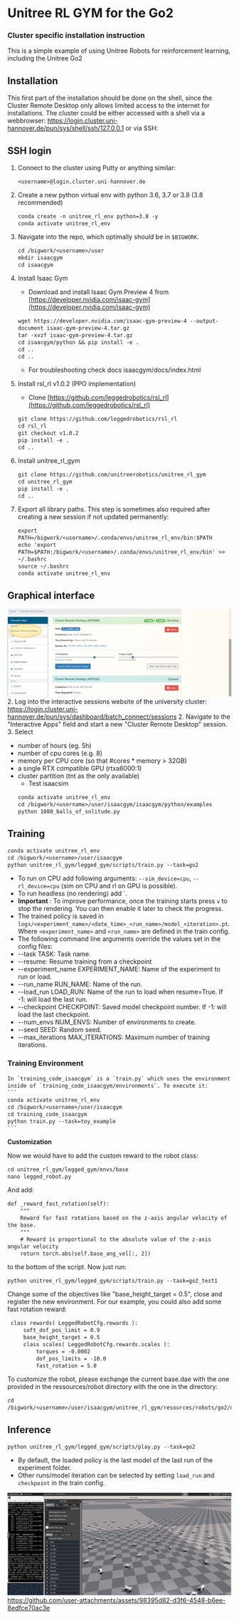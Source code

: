 # Unitree RL GYM for the Go2
### Cluster specific installation instruction


This is a simple example of using Unitree Robots for reinforcement learning, including the Unitree Go2

## Installation
This first part of the installation should be done on the shell, since the Cluster Remote Desktop only allows limited access to the internet for installations.
The cluster could be either accessed with a shell via a webbrowser: https://login.cluster.uni-hannover.de/pun/sys/shell/ssh/127.0.0.1 or via SSH:
## SSH login
1. Connect to the cluster using Putty or anything similar:
   ```
   <username>@login.cluster.uni-hannover.de
   ```
2. Create a new python virtual env with python 3.6, 3.7 or 3.8 (3.8 recommended)
   ```
   conda create -n unitree_rl_env python=3.8 -y
   conda activate unitree_rl_env
   ```
3. Navigate into the repo, which optimally should be in `$BIGWORK`.
   ```
   cd /bigwork/<username>/user
   mkdir isaacgym
   cd isaacgym
   ```
4. Install Isaac Gym

   - Download and install Isaac Gym Preview 4 from [https://developer.nvidia.com/isaac-gym](https://developer.nvidia.com/isaac-gym)
   ```
   wget https://developer.nvidia.com/isaac-gym-preview-4 --output-document isaac-gym-preview-4.tar.gz
   tar -xvzf isaac-gym-preview-4.tar.gz
   cd isaacgym/python && pip install -e .
   cd ..
   cd ..
   ```
   - For troubleshooting check docs isaacgym/docs/index.html
5. Install rsl_rl v1.0.2 (PPO implementation)

   - Clone [https://github.com/leggedrobotics/rsl_rl](https://github.com/leggedrobotics/rsl_rl)
   ```
   git clone https://github.com/leggedrobotics/rsl_rl
   cd rsl_rl
   git checkout v1.0.2
   pip install -e .
   cd ..
   ```
6. Install unitree_rl_gym
   ```
   git clone https://github.com/unitreerobotics/unitree_rl_gym
   cd unitree_rl_gym
   pip install -e .
   cd ..
   ```
7. Export all library paths. This step is sometimes also required after creating a new session if not updated permanently:
   ```
   export PATH=/bigwork/<username>/.conda/envs/unitree_rl_env/bin:$PATH
   echo 'export PATH=$PATH:/bigwork/<username>/.conda/envs/unitree_rl_env/bin' >> ~/.bashrc
   source ~/.bashrc
   conda activate unitree_rl_env 
   ```
## Graphical interface

![Isaac Gym Setup](figures/instruction_1.png)
2. Log into the interactive sessions website of the university cluster:
https://login.cluster.uni-hannover.de/pun/sys/dashboard/batch_connect/sessions
2. Navigate to the "Interactive Apps" field and start a new "Cluster Remote Desktop" session.
3. Select
* number of hours (eg. 5h)
* number of cpu cores (e.g. 8)
* memory per CPU core (so that #cores * memory > 32GB)
* a single RTX compatible GPU (rtxa6000:1)
* cluster partition (tnt as the only available)
   - Test isaacsim
   ```
   conda activate unitree_rl_env
   cd /bigwork/<username>/user/isaacgym/isaacgym/python/examples
   python 1080_balls_of_solitude.py
   ```
## Training
   ```
   conda activate unitree_rl_env
   cd /bigwork/<username>/user/isaacgym
   python unitree_rl_gym/legged_gym/scripts/train.py --task=go2
   ```

   * To run on CPU add following arguments: `--sim_device=cpu`, `--rl_device=cpu` (sim on CPU and rl on GPU is possible).
   * To run headless (no rendering) add `.
   * **Important** : To improve performance, once the training starts press `v` to stop the rendering. You can then enable it later to check the progress.
   * The trained policy is saved in `logs/<experiment_name>/<date_time>_<run_name>/model_<iteration>.pt`. Where `<experiment_name>` and `<run_name>` are defined in the train config.
   * The following command line arguments override the values set in the config files:
   * --task TASK: Task name.
   * --resume: Resume training from a checkpoint
   * --experiment_name EXPERIMENT_NAME: Name of the experiment to run or load.
   * --run_name RUN_NAME: Name of the run.
   * --load_run LOAD_RUN: Name of the run to load when resume=True. If -1: will load the last run.
   * --checkpoint CHECKPOINT: Saved model checkpoint number. If -1: will load the last checkpoint.
   * --num_envs NUM_ENVS: Number of environments to create.
   * --seed SEED: Random seed.
   * --max_iterations MAX_ITERATIONS: Maximum number of training iterations.
### Training Environment

    In `training_code_isaacgym` is a `train.py` which uses the environment inside of `training_code_isaacgym/environments`. To execute it:  
    ```
    conda activate unitree_rl_env
    cd /bigwork/<username>/user/isaacgym
    cd training_code_isaacgym
    python train.py --task=toy_example
    ```

   **Customization**

   Now we would have to add the custom reward to the robot class:
   ```
   cd unitree_rl_gym/legged_gym/envs/base
   nano legged_robot.py
   ```
   And add:
   ```
   def _reward_fast_rotation(self):
       """
       Reward for fast rotations based on the z-axis angular velocity of the base.
       """
       # Reward is proportional to the absolute value of the z-axis angular velocity
       return torch.abs(self.base_ang_vel[:, 2])
   ```
   to the bottom of the script. Now just run:
   ```
   python unitree_rl_gym/legged_gym/scripts/train.py --task=go2_test1
   ```

   Change some of the objectives like "base_height_target = 0.5", close and register the new environment.
   For our example, you could also add some fast rotation reward:
   ```
    class rewards( LeggedRobotCfg.rewards ):
        soft_dof_pos_limit = 0.9
        base_height_target = 0.5
        class scales( LeggedRobotCfg.rewards.scales ):
            torques = -0.0002
            dof_pos_limits = -10.0
            fast_rotation = 5.0
   ```

   To customize the robot, please exchange the current base.dae with the one provided in the ressources/robot directory with the one in the directory:
   ```
   cd /bigwork/<username>/user/isaacgym/unitree_rl_gym/resources/robots/go2/dae
   ```   
## Inference
   ```
   python unitree_rl_gym/legged_gym/scripts/play.py --task=go2
   ```

   * By default, the loaded policy is the last model of the last run of the experiment folder.
   * Other runs/model iteration can be selected by setting `load_run` and `checkpoint` in the train config.

   ![Isaac Gym Setup](figures/instruction_2.png)
   https://github.com/user-attachments/assets/98395d82-d3f6-4548-b6ee-8edfce70ac3e

